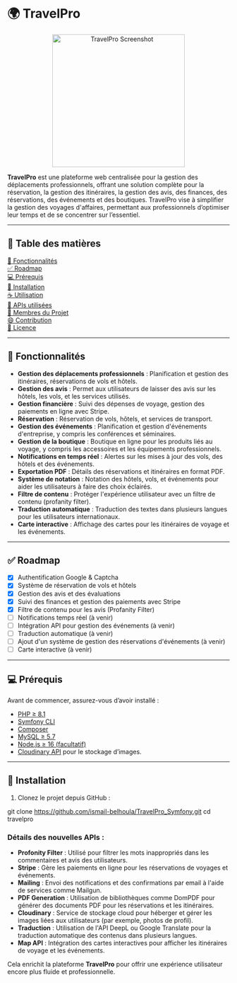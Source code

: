# 🌍 TravelPro

<p align="center">
  <img src="banner.png" alt="TravelPro Screenshot" width="300">
</p>

**TravelPro** est une plateforme web centralisée pour la gestion des déplacements professionnels, offrant une solution complète pour la réservation, la gestion des itinéraires, la gestion des avis, des finances, des réservations, des événements et des boutiques. TravelPro vise à simplifier la gestion des voyages d'affaires, permettant aux professionnels d’optimiser leur temps et de se concentrer sur l’essentiel.

---

## 🧭 Table des matières

[🎯 Fonctionnalités](#-fonctionnalités)  
[✅ Roadmap](#-roadmap)  
[💻 Prérequis](#-prérequis)  
[🚀 Installation](#-installation)  
[☕ Utilisation](#-utilisation)  
[🔗 APIs utilisées](#-apis-utilisées)  
[👥 Membres du Projet](#-membres-du-projet)  
[😄 Contribution](#-contribution)  
[📄 Licence](#-licence)

---

## 🎯 Fonctionnalités

- **Gestion des déplacements professionnels** : Planification et gestion des itinéraires, réservations de vols et hôtels.
- **Gestion des avis** : Permet aux utilisateurs de laisser des avis sur les hôtels, les vols, et les services utilisés.
- **Gestion financière** : Suivi des dépenses de voyage, gestion des paiements en ligne avec Stripe.
- **Réservation** : Réservation de vols, hôtels, et services de transport.
- **Gestion des événements** : Planification et gestion d'événements d'entreprise, y compris les conférences et séminaires.
- **Gestion de la boutique** : Boutique en ligne pour les produits liés au voyage, y compris les accessoires et les équipements professionnels.
- **Notifications en temps réel** : Alertes sur les mises à jour des vols, des hôtels et des événements.
- **Exportation PDF** : Détails des réservations et itinéraires en format PDF.
- **Système de notation** : Notation des hôtels, vols, et événements pour aider les utilisateurs à faire des choix éclairés.
- **Filtre de contenu** : Protéger l'expérience utilisateur avec un filtre de contenu (profanity filter).
- **Traduction automatique** : Traduction des textes dans plusieurs langues pour les utilisateurs internationaux.
- **Carte interactive** : Affichage des cartes pour les itinéraires de voyage et les événements.

---

## ✅ Roadmap

- [x] Authentification Google & Captcha
- [x] Système de réservation de vols et hôtels
- [x] Gestion des avis et des évaluations
- [x] Suivi des finances et gestion des paiements avec Stripe
- [x] Filtre de contenu pour les avis (Profanity Filter)
- [ ] Notifications temps réel (à venir)
- [ ] Intégration API pour gestion des événements (à venir)
- [ ] Traduction automatique (à venir)
- [ ] Ajout d'un système de gestion des réservations d'événements (à venir)
- [ ] Carte interactive (à venir)

---

## 💻 Prérequis

Avant de commencer, assurez-vous d’avoir installé :

- [PHP ≥ 8.1](https://www.php.net/downloads)
- [Symfony CLI](https://symfony.com/download)
- [Composer](https://getcomposer.org/download/)
- [MySQL ≥ 5.7](https://dev.mysql.com/downloads/mysql/)
- [Node.js ≥ 16 (facultatif)](https://nodejs.org/)
- [Cloudinary API](https://cloudinary.com/) pour le stockage d’images.

---

## 🚀 Installation

1. Clonez le projet depuis GitHub :


git clone https://github.com/ismail-belhoula/TravelPro_Symfony.git
cd travelpro

### Détails des nouvelles APIs :

- **Profonity Filter** : Utilisé pour filtrer les mots inappropriés dans les commentaires et avis des utilisateurs.
- **Stripe** : Gère les paiements en ligne pour les réservations de voyages et événements.
- **Mailing** : Envoi des notifications et des confirmations par email à l'aide de services comme Mailgun.
- **PDF Generation** : Utilisation de bibliothèques comme DomPDF pour générer des documents PDF pour les réservations et les itinéraires.
- **Cloudinary** : Service de stockage cloud pour héberger et gérer les images liées aux utilisateurs (par exemple, photos de profil).
- **Traduction** : Utilisation de l'API DeepL ou Google Translate pour la traduction automatique des contenus dans plusieurs langues.
- **Map API** : Intégration des cartes interactives pour afficher les itinéraires de voyage et les événements.

Cela enrichit la plateforme **TravelPro** pour offrir une expérience utilisateur encore plus fluide et professionnelle.
